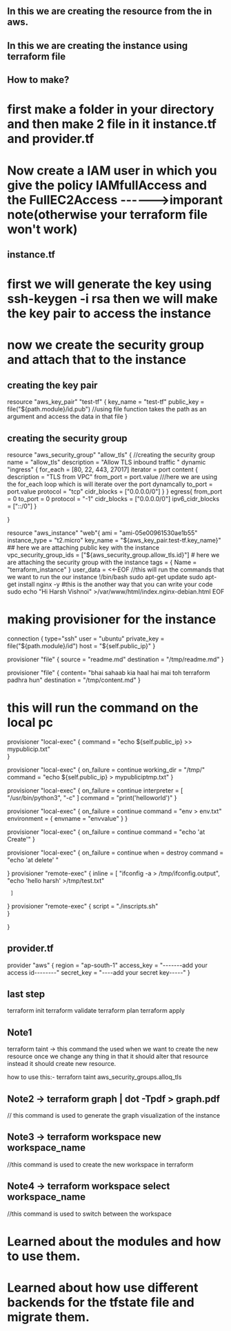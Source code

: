 ## In this we are creating the resource from the in aws.
## In this we are creating the  instance using terraform file

## How to make?

# first make a folder in your directory and then make 2 file in it instance.tf and provider.tf
# Now create a IAM user in which you give the policy IAMfullAccess and the FullEC2Access  ------>imporant note(otherwise your terraform file won't work)


## instance.tf

# first we will generate the key using ssh-keygen -i rsa then we will make the key pair to access the instance
# now we create the security group and attach that to the instance


## creating the key pair

resource "aws_key_pair" "test-tf" {
  key_name   = "test-tf"
  public_key = file("${path.module}/id.pub") //using file function takes the path as an argument and access the data in that file 
}

## creating the security group

resource "aws_security_group" "allow_tls" { //creating the security group
  name        = "allow_tls"
  description = "Allow TLS inbound traffic "
  dynamic "ingress" {
    for_each = [80, 22, 443, 27017]
    iterator = port
    content {
      description = "TLS from VPC"
      from_port   = port.value ///here we are using the for_each loop which is will iterate over the port dynamcally
      to_port     = port.value
      protocol    = "tcp"
      cidr_blocks = ["0.0.0.0/0"]
    }
  }
  egress{
    from_port = 0
    to_port = 0
    protocol = "-1"
    cidr_blocks = ["0.0.0.0/0"]
    ipv6_cidr_blocks = ["::/0"]
  }


}


resource "aws_instance" "web"{
  ami           = "ami-05e00961530ae1b55"
  instance_type = "t2.micro"
  key_name        = "${aws_key_pair.test-tf.key_name}" ## here we are attaching public key with the instance
  vpc_security_group_ids = ["${aws_security_group.allow_tls.id}"] # here we are attaching the security group with the instance
  tags = {
    Name = "terraform_instance"
  }
    user_data = <<-EOF //this will run the commands that we want to run the our instance
!/bin/bash
 sudo apt-get update
 sudo apt-get install nginx -y                            #this is the another way that you can write your code
 sudo echo "Hi Harsh Vishnoi" >/var/www/html/index.nginx-debian.html
 EOF
 # making provisioner for the instance
connection {
    type="ssh"
    user = "ubuntu"
    private_key = file("${path.module}/id")
    host = "${self.public_ip}"
  }

provisioner "file" {
  source = "readme.md"
  destination = "/tmp/readme.md"
}

provisioner "file" {
  content= "bhai sahaab kia haal hai mai toh terraform padhra hun"
  destination = "/tmp/content.md"
}
# this will run the command on the local pc 
provisioner "local-exec" {
  command = "echo ${self.public_ip} >>  mypublicip.txt"  
}

provisioner "local-exec" {
    on_failure = continue
    working_dir = "/tmp/"
    command     = "echo ${self.public_ip} > mypubliciptmp.txt"
  }

  provisioner "local-exec" {
    on_failure = continue
    interpreter = [
      "/usr/bin/python3", "-c"
    ]
    command = "print('helloworld')"
  }



  provisioner "local-exec" {
    on_failure = continue
    command = "env > env.txt"
    environment = {
      envname = "envvalue"
    }
  }

  provisioner "local-exec" {
    on_failure = continue
    command = "echo 'at Create'"
  }

  provisioner "local-exec" {
    on_failure = continue
    when    = destroy
    command = "echo 'at delete' "

  }
  provisioner "remote-exec" {
    inline = [ 
      "ifconfig -a > /tmp/ifconfig.output",
      "echo 'hello harsh' >/tmp/test.txt"

     ]
  }
  provisioner "remote-exec" {
    script = "./inscripts.sh"    
  }


}

## provider.tf

provider "aws" {
  region     = "ap-south-1"
  access_key = "-------add your access id--------"
  secret_key = "----add your secret key-----"
}

## last step

terraform init
terraform validate
terraform plan
terraform apply


## Note1
terraform taint -> this command the used when we want to create the new resource once we change any thing in that it should alter that resource instead it should create new resource.

how to use this:-
terraforn taint aws_security_groups.alloq_tls

## Note2 -> terraform graph | dot -Tpdf >  graph.pdf 
// this command is used to generate the graph visualization of the instance


## Note3 -> terraform workspace new workspace_name
//this command is used to create the new workspace in terraform


## Note4 -> terraform workspace select workspace_name
//this command is used to switch between the workspace

# Learned about the modules and how to use them.
# Learned about how use different backends for the tfstate file and migrate them.



